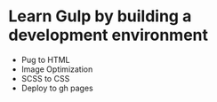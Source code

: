 # Learn Gulp by building a development environment<br>
* Pug to HTML
* Image Optimization
* SCSS to CSS
* Deploy to gh pages
